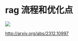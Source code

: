 # rag 流程和优化点


![](https://xieting-img.oss-cn-hangzhou.aliyuncs.com/RAG系统的构成和优化点_1_智能时代蛮子_来自小红书网页版.jpg)

http://arxiv.org/abs/2312.10997

